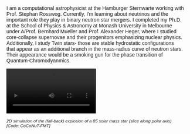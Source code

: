 <html>
<head>
<meta name="viewport" content="width=device-width, initial-scale=1.0">
<style>
body {
  background-image: url('pictures/nightsky.jpg');
  font-family: Arial, Helvetica, sans-serif;
  background-repeat: no-repeat;
  background-attachment: fixed; 
  background-size: cover;

}
video {
  height: auto;
 width: 50%;
}div {
  margin-top: 5px;
  margin-bottom: 10px;
  margin-left: 20px;
}
.responsive {
  width: 100%;
  height: auto;
max-width: 1000px;
}

</head>
</style>

<div class="text-margin"> 
<p>
I am a computational astrophysicist at the Hamburger Sternwarte working with Prof. Stephan Rosswog. Currently, I'm learning about neutrinos and the important role they play in binary neutron star mergers. I completed my Ph.D. at the School of Physics & Astronomy at Monash University in Melbourne under A/Prof. Bernhard Mueller and Prof. Alexander Heger, where I studied core-collapse supernovae and their progenitors emphasizing nuclear physics. Additionally, I study Twin stars- those are stable hydrostatic configurations that appear as an additional branch in the mass-radius curve of neutron stars. Their appearance would be a smoking gun for the phase transition of Quantum-Chromodyanmics. 
</p>

<video width="50" playsinline style="border:1px solid black" align="left" controls="controls" loop="true" autoplay="true" src="/videos/explosion.mp4">
</video>
<p><small><i>2D simulation of the (fall-back) explosion of a 85 solar mass star (slice along polar axis) [Code: CoCoNuT-FMT]</i></small>
</p>
</div>
